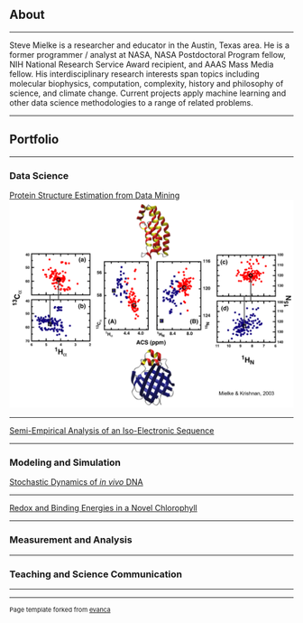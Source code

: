 ## About

---

Steve Mielke is a researcher and educator in the Austin, Texas area. He is a former programmer / analyst at NASA, NASA Postdoctoral Program fellow, NIH National Research Service Award recipient, and AAAS Mass Media fellow. His interdisciplinary research interests span topics including molecular biophysics, computation, complexity, history and philosophy of science, and climate change. Current projects apply machine learning and other data science methodologies to a range of related problems.

---

## Portfolio

---

### Data Science 

[Protein Structure Estimation from Data Mining](/sample_page)
<img src="images/Bioinf-03_Fig1_color-2.png?raw=true"/>

---
[Semi-Empirical Analysis of an Iso-Electronic Sequence](/pdf/sample_presentation.pdf)
<!-- <img src="images/dummy_thumbnail.jpg?raw=true"/> -->

<!-- ---
[Project 3 Title](http://example.com/)
-->
---

### Modeling and Simulation

[Stochastic Dynamics of *in vivo* DNA](http://example.com/)
<!-- <img src="images/?raw=true"/> -->

---
[Redox and Binding Energies in a Novel Chlorophyll](http://example.com/)

<!-- ---
- [Project 3 Title](http://example.com/)
- [Project 4 Title](http://example.com/)
- [Project 5 Title](http://example.com/)
-->
---

### Measurement and Analysis
<!--
- [Project 1 Title](http://example.com/)
- [Project 2 Title](http://example.com/)
- [Project 3 Title](http://example.com/)
- [Project 4 Title](http://example.com/)
- [Project 5 Title](http://example.com/)
-->
---

### Teaching and Science Communication
<!--
- [Project 1 Title](http://example.com/)
- [Project 2 Title](http://example.com/)
- [Project 3 Title](http://example.com/)
- [Project 4 Title](http://example.com/)
- [Project 5 Title](http://example.com/)
-->
---
---
<p style="font-size:11px">Page template forked from <a href="https://github.com/evanca/quick-portfolio">evanca</a></p>
<!-- Remove above link if you don't want to attribute -->

